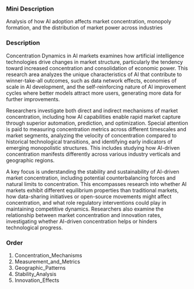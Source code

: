 ### Mini Description

Analysis of how AI adoption affects market concentration, monopoly formation, and the distribution of market power across industries

### Description

Concentration Dynamics in AI markets examines how artificial intelligence technologies drive changes in market structure, particularly the tendency toward increased concentration and consolidation of economic power. This research area analyzes the unique characteristics of AI that contribute to winner-take-all outcomes, such as data network effects, economies of scale in AI development, and the self-reinforcing nature of AI improvement cycles where better models attract more users, generating more data for further improvements.

Researchers investigate both direct and indirect mechanisms of market concentration, including how AI capabilities enable rapid market capture through superior automation, prediction, and optimization. Special attention is paid to measuring concentration metrics across different timescales and market segments, analyzing the velocity of concentration compared to historical technological transitions, and identifying early indicators of emerging monopolistic structures. This includes studying how AI-driven concentration manifests differently across various industry verticals and geographic regions.

A key focus is understanding the stability and sustainability of AI-driven market concentration, including potential counterbalancing forces and natural limits to concentration. This encompasses research into whether AI markets exhibit different equilibrium properties than traditional markets, how data-sharing initiatives or open-source movements might affect concentration, and what role regulatory interventions could play in maintaining competitive dynamics. Researchers also examine the relationship between market concentration and innovation rates, investigating whether AI-driven concentration helps or hinders technological progress.

### Order

1. Concentration_Mechanisms
2. Measurement_and_Metrics
3. Geographic_Patterns
4. Stability_Analysis
5. Innovation_Effects
